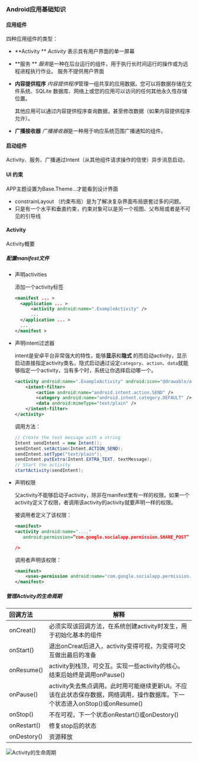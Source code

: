 ### Android应用基础知识

#### 应用组件

四种应用组件的类型：

- **Activity **  *Activity* 表示具有用户界面的单一屏幕

- **服务 ** *服务*是一种在后台运行的组件，用于执行长时间运行的操作或为远程进程执行作业。
  服务不提供用户界面

- **内容提供程序** *内容提供程序*管理一组共享的应用数据。您可以将数据存储在文件系统、SQLite 数据库、网络上或您的应用可以访问的任何其他永久性存储位置。

  其他应用可以通过内容提供程序查询数据，甚至修改数据（如果内容提供程序允许）。

- **广播接收器** *广播接收器*是一种用于响应系统范围广播通知的组件。

#### 启动组件

​    Activity、服务、广播通过Intent（从其他组件请求操作的信使）异步消息启动，







#### UI 约束 

APP主题设置为Base.Theme...才能看到设计界面

- constrainLayout （约束布局）是为了解决复杂界面布局嵌套过多的问题。
- 只是有一个水平和垂直约束，约束对象可以是另一个视图、父布局或者是不可见的引导线





#### Activity

Activity概要

##### 配置manifest文件

- 声明activities

  添加一个activity标签

  ```xml
  <manifest ... >
    <application ... >
        <activity android:name=".ExampleActivity" />
        ...
    </application ... >
    ...
  </manifest >
  ```

- 声明intent过滤器

  intent是安卓平台非常强大的特性，能够**显示**和**隐式** 的而启动activity，显示启动直接指定activity类名，隐式启动通过设定`category`、`action`、`data`就能够指定一个activity，当有多个时，系统让你选择启动哪一个。

  ```xml
  <activity android:name=".ExampleActivity" android:icon="@drawable/app_icon">
      <intent-filter>
          <action android:name="android.intent.action.SEND" />
          <category android:name="android.intent.category.DEFAULT" />
          <data android:mimeType="text/plain" />
      </intent-filter>
  </activity>
  ```
  调用方法：
  ```java
  // Create the text message with a string
  Intent sendIntent = new Intent();
  sendIntent.setAction(Intent.ACTION_SEND);
  sendIntent.setType("text/plain");
  sendIntent.putExtra(Intent.EXTRA_TEXT, textMessage);
  // Start the activity
  startActivity(sendIntent);
  ```

- 声明权限

  父activity不能够启动子activity，除非在manifest里有一样的权限。如果一个activity定义了权限，者调用该activity的activity就要声明一样的权限。

  被调用者定义了该权限：

  ```xml
  <manifest>
  <activity android:name="...."
     android:permission=”com.google.socialapp.permission.SHARE_POST”

  />
  ```
  调用者声明该权限：

  ```xml
  <manifest>
      <uses-permission android:name="com.google.socialapp.permission.SHARE_POST" />
  </manifest>
  ```

##### 管理Activity的生命周期

| 回调方法        | 解释                                       |
| :---------- | ---------------------------------------- |
| onCreat()   | 必须实现该回调方法，在系统创建activity时发生，用于初始化基本的组件    |
| onStart()   | 退出onCreat后进入，activity变得可视，为变得可交互做出最后的准备  |
| onResume()  | activity到栈顶，可交互。实现一些activity的核心。结束后始终是调用onPause() |
| onPause()   | activity失去焦点调用。此时用可能继续更新UI。不应该在此状态保存数据，网络调用，操作数据库。下一个状态进入onStop()或onResume() |
| onStop()    | 不在可视，下一个状态onRestart()或onDestory()        |
| onRestart() | 修复stop后的状态                               |
| onDestory() | 资源释放                                     |

![Activity的生命周期](https://developer.android.google.cn/guide/components/images/activity_lifecycle.png)

